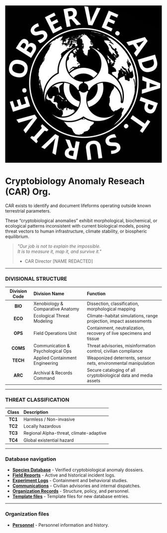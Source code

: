 ![CAR Org. Logo](../media/car_logo.png)

# Cryptobiology Anomaly Reseach (CAR) Org.

CAR exists to identify and document lifeforms operating outside known terrestrial parameters.  

These “cryptobiological anomalies” exhibit morphological, biochemical, or ecological patterns inconsistent with current biological models, posing threat vectors to human infrastructure, climate stability, or biospheric equilibrium.

> *"Our job is not to explain the impossible.  
> It is to measure it, map it, and survive it."*  
> - CAR Director [NAME REDACTED]

---

### DIVISIONAL STRUCTURE

| Division Code | Division Name | Function |
| :---: | :--- | :--- |
| **BIO** | Xenobiology & Comparative Anatomy | Dissection, classification, morphological mapping |
| **ECO** | Ecological Threat Modeling | Climate-habitat simulations, range projection, impact assessments |
| **OPS** | Field Operations Unit | Containment, neutralization, recovery of live specimens and tissue |
| **COMS** | Communication & Psychological Ops | Threat advisories, misinformation control, civilian compliance |
| **TECH** | Applied Containment Engineering | Weaponized deterrents, sensor nets, environmental manipulation |
| **ARC**  | Archival & Records Command | Secure cataloging of all cryptobiological data and media assets |

---

### THREAT CLASSIFICATION

| Class | Description |
| :---: | :--- |
| **TC1** | Harmless / Non-invasive |
| **TC2** | Locally hazardous |
| **TC3** | Regional Alpha-threat, climate-adaptive |
| **TC4** | Global existential hazard |

---

### Database navigation

- **[Species Database](../species/index.md)** - Verified cryptobiological anomaly dossiers.  
- **[Field Reports](../field/index.md)** - Active and historical incident logs.  
- **[Experiment Logs](../experiment/index.md)** - Containment and behavioral studies.  
- **[Communications](../coms/index.md)** - Civilian advisories and internal dispatches.  
- **[Organization Records](../organization/index.md)** - Structure, policy, and personnel.  
- **[Template files](../templates/index.md)** - Template files for new database entries.

---

### Organization files

- **[Personnel](./personel/index.md)** - Personnel information and history.